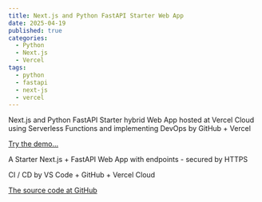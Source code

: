 ```yaml
---
title: Next.js and Python FastAPI Starter Web App
date: 2025-04-19
published: true
categories:
  - Python
  - Next.js
  - Vercel
tags:
  - python
  - fastapi
  - next-js
  - vercel
---
```


Next.js and Python FastAPI Starter hybrid Web App hosted at Vercel Cloud using Serverless Functions and implementing DevOps by GitHub + Vercel

<a href="https://fastapi-vercel-start-one.vercel.app/" target="_blank" title="Next.js and Python FastAPI Web App at Vercel">Try the demo...</a>

A Starter Next.js + FastAPI Web App with endpoints - secured by HTTPS

CI / CD by VS Code + GitHub + Vercel Cloud 

<a href="https://github.com/persteenolsen/fastapi-vercel-start-one" target="_blank">The source code at GitHub</a>
